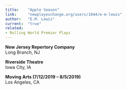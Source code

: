 ```yaml
---
title:    "Apple Season"
link:     "newplayexchange.org/users/1044/e-m-lewis"
author:   "E.M. Lewis"
current:  "true"
related:
- Rolling World Premier Plays
---
```


**New Jersey Repertory Company**\
Long Branch, NJ

**Riverside Theatre**\
Iowa City, IA

**Moving Arts (7/12/2019 – 8/5/2019)**\
Los Angeles, CA
